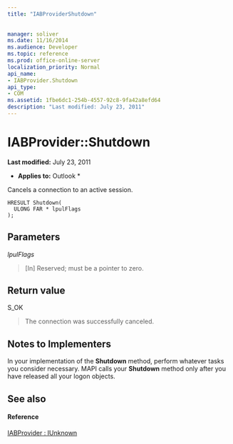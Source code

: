 ```yaml
---
title: "IABProviderShutdown"
 
 
manager: soliver
ms.date: 11/16/2014
ms.audience: Developer
ms.topic: reference
ms.prod: office-online-server
localization_priority: Normal
api_name:
- IABProvider.Shutdown
api_type:
- COM
ms.assetid: 1fbe6dc1-254b-4557-92c8-9fa42a8efd64
description: "Last modified: July 23, 2011"
---
```


# IABProvider::Shutdown

 **Last modified:** July 23, 2011 
  
 * **Applies to:** Outlook * 
  
Cancels a connection to an active session.
  
```
HRESULT Shutdown(
  ULONG FAR * lpulFlags
);
```

## Parameters

 _lpulFlags_
  
> [In] Reserved; must be a pointer to zero.
    
## Return value

S_OK 
  
> The connection was successfully canceled.
    
## Notes to Implementers

In your implementation of the **Shutdown** method, perform whatever tasks you consider necessary. MAPI calls your **Shutdown** method only after you have released all your logon objects. 
  
## See also

#### Reference

[IABProvider : IUnknown](iabprovideriunknown.md)

